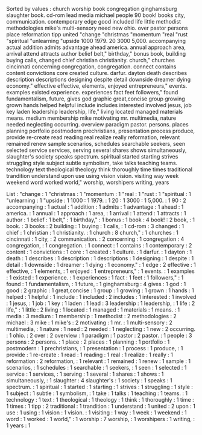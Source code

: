 Sorted by values :
church worship book congregation ginghamsburg slaughter book. cd-rom lead media michael people 90 book! books city, communication. contemporary edge good included life little methodist methodologies mike's multi-sensory need new ohio. over pastor persons place reformation tipp united "change "christmas "momentum "real "rust "spiritual "unlearning "upside 1000 1979. 20 3000 5,000. accompanying actual addition admits advantage ahead america. annual approach area, arrival attend attracts author belief belt," birthday," bonus book, building buying calls, changed chief christian christianity. church," churches cincinnati concerning congregation, congregation. connect contains content convictions core created culture. darfur. dayton death describes description descriptions designing despite detail downside dreamer dying economy." effective effective, elements, enjoyed entrepreneurs," events. examples existed experience. experiences fact feet followers," found fundamentalism, future, gives god graphic great,concise group growing grown hands helped helpful include includes interested involved jesus, job key laden leadership leadership, life," living located managed materials means. medium membership mike motivating mr. multimedia, nature needed neglecting occurring. overview paradigm pastor. persons. places planning portfolio postmodern prechristians, presentation process produce, provide re-create read reading real realize really reformation, relevant remained renew sample scenarios, schedules searchable seekers, seen selected service services, serving several shares shows simultaneously, slaughter's society speaks spectrum. spiritual started starting strives struggling style subject subtle symbolism, take talks teaching teams. technology text theological theology think thoroughly time times traditional trandition understand upon use using vision vision. visiting way week weekend word worked world," worship, worshipers writing, years 

List :
"change : 1
"christmas : 1
"momentum : 1
"real : 1
"rust : 1
"spiritual : 1
"unlearning : 1
"upside : 1
1000 : 1
1979. : 1
20 : 1
3000 : 1
5,000. : 1
90 : 2
accompanying : 1
actual : 1
addition : 1
admits : 1
advantage : 1
ahead : 1
america. : 1
annual : 1
approach : 1
area, : 1
arrival : 1
attend : 1
attracts : 1
author : 1
belief : 1
belt," : 1
birthday," : 1
bonus : 1
book : 4
book! : 2
book, : 1
book. : 3
books : 2
building : 1
buying : 1
calls, : 1
cd-rom : 3
changed : 1
chief : 1
christian : 1
christianity. : 1
church : 8
church," : 1
churches : 1
cincinnati : 1
city, : 2
communication. : 2
concerning : 1
congregation : 4
congregation, : 1
congregation. : 1
connect : 1
contains : 1
contemporary : 2
content : 1
convictions : 1
core : 1
created : 1
culture. : 1
darfur. : 1
dayton : 1
death : 1
describes : 1
description : 1
descriptions : 1
designing : 1
despite : 1
detail : 1
downside : 1
dreamer : 1
dying : 1
economy." : 1
edge : 2
effective : 1
effective, : 1
elements, : 1
enjoyed : 1
entrepreneurs," : 1
events. : 1
examples : 1
existed : 1
experience. : 1
experiences : 1
fact : 1
feet : 1
followers," : 1
found : 1
fundamentalism, : 1
future, : 1
ginghamsburg : 4
gives : 1
god : 1
good : 2
graphic : 1
great,concise : 1
group : 1
growing : 1
grown : 1
hands : 1
helped : 1
helpful : 1
include : 1
included : 2
includes : 1
interested : 1
involved : 1
jesus, : 1
job : 1
key : 1
laden : 1
lead : 3
leadership : 1
leadership, : 1
life : 2
life," : 1
little : 2
living : 1
located : 1
managed : 1
materials : 1
means. : 1
media : 3
medium : 1
membership : 1
methodist : 2
methodologies : 2
michael : 3
mike : 1
mike's : 2
motivating : 1
mr. : 1
multi-sensory : 2
multimedia, : 1
nature : 1
need : 2
needed : 1
neglecting : 1
new : 2
occurring. : 1
ohio. : 2
over : 2
overview : 1
paradigm : 1
pastor : 2
pastor. : 1
people : 3
persons : 2
persons. : 1
place : 2
places : 1
planning : 1
portfolio : 1
postmodern : 1
prechristians, : 1
presentation : 1
process : 1
produce, : 1
provide : 1
re-create : 1
read : 1
reading : 1
real : 1
realize : 1
really : 1
reformation : 2
reformation, : 1
relevant : 1
remained : 1
renew : 1
sample : 1
scenarios, : 1
schedules : 1
searchable : 1
seekers, : 1
seen : 1
selected : 1
service : 1
services, : 1
serving : 1
several : 1
shares : 1
shows : 1
simultaneously, : 1
slaughter : 4
slaughter's : 1
society : 1
speaks : 1
spectrum. : 1
spiritual : 1
started : 1
starting : 1
strives : 1
struggling : 1
style : 1
subject : 1
subtle : 1
symbolism, : 1
take : 1
talks : 1
teaching : 1
teams. : 1
technology : 1
text : 1
theological : 1
theology : 1
think : 1
thoroughly : 1
time : 1
times : 1
tipp : 2
traditional : 1
trandition : 1
understand : 1
united : 2
upon : 1
use : 1
using : 1
vision : 1
vision. : 1
visiting : 1
way : 1
week : 1
weekend : 1
word : 1
worked : 1
world," : 1
worship : 7
worship, : 1
worshipers : 1
writing, : 1
years : 1
